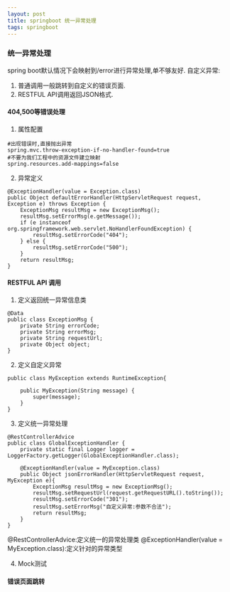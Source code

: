 ```yaml
---
layout: post
title: springboot 统一异常处理
tags: springboot
---
```


### 统一异常处理
spring boot默认情况下会映射到/error进行异常处理,单不够友好.
自定义异常:
1. 普通调用一般跳转到自定义的错误页面.
2. RESTFUL API调用返回JSON格式.

#### 404,500等错误处理
1. 属性配置
```
#出现错误时,直接抛出异常
spring.mvc.throw-exception-if-no-handler-found=true
#不要为我们工程中的资源文件建立映射
spring.resources.add-mappings=false
```
2. 异常定义
```
@ExceptionHandler(value = Exception.class)
public Object defaultErrorHandler(HttpServletRequest request, Exception e) throws Exception {
    ExceptionMsg resultMsg = new ExceptionMsg();
    resultMsg.setErrorMsg(e.getMessage());
    if (e instanceof org.springframework.web.servlet.NoHandlerFoundException) {
        resultMsg.setErrorCode("404");
    } else {
        resultMsg.setErrorCode("500");
    }
    return resultMsg;
}
```

#### RESTFUL API 调用
1. 定义返回统一异常信息类
```
@Data
public class ExceptionMsg {
    private String errorCode;
    private String errorMsg;
    private String requestUrl;
    private Object object;
}
```

2. 定义自定义异常
```
public class MyException extends RuntimeException{

    public MyException(String message) {
        super(message);
    }
}
```

3. 定义统一异常处理
```
@RestControllerAdvice
public class GlobalExceptionHandler {
    private static final Logger logger = LoggerFactory.getLogger(GlobalExceptionHandler.class);

    @ExceptionHandler(value = MyException.class)
    public Object jsonErrorHandler(HttpServletRequest request, MyException e){
        ExceptionMsg resultMsg = new ExceptionMsg();
        resultMsg.setRequestUrl(request.getRequestURL().toString());
        resultMsg.setErrorCode("301");
        resultMsg.setErrorMsg("自定义异常:参数不合法");
        return resultMsg;
    }
}
```
@RestControllerAdvice:定义统一的异常处理类
@ExceptionHandler(value = MyException.class):定义针对的异常类型

4. Mock测试



#### 错误页面跳转
